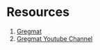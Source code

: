 # Resources
1. [Gregmat](https://www.gregmat.com/)
2. [Gregmat Youtube Channel](https://www.youtube.com/channel/UCktwzce9ncy_K78l1KBZkYQ)
